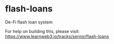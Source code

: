 # flash-loans
 De-Fi flash loan system

For help on building this, please visit: https://www.learnweb3.io/tracks/senior/flash-loans